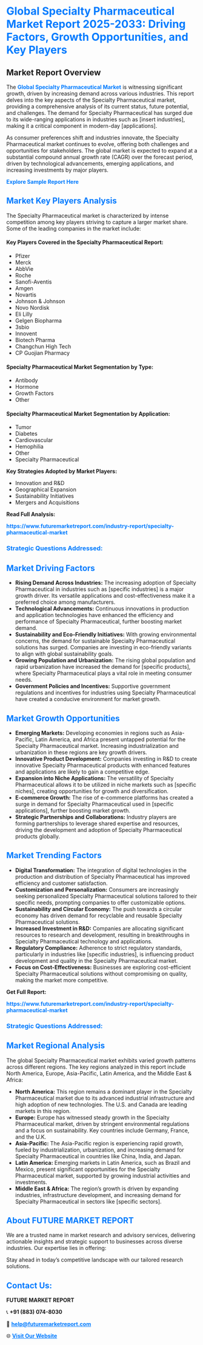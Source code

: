 <h1 style="color: #007BFF;">Global Specialty Pharmaceutical Market Report 2025-2033: Driving Factors, Growth Opportunities, and Key Players</h1>

<section id="overview">
<h2>Market Report Overview</h2>
<p>The <a href="https://www.futuremarketreport.com/industry-report/specialty-pharmaceutical-market" style="color: #007BFF; text-decoration: none;"><strong>Global Specialty Pharmaceutical Market</strong></a> is witnessing significant growth, driven by increasing demand across various industries. This report delves into the key aspects of the Specialty Pharmaceutical market, providing a comprehensive analysis of its current status, future potential, and challenges. The demand for Specialty Pharmaceutical has surged due to its wide-ranging applications in industries such as [insert industries], making it a critical component in modern-day [applications].</p>
<p>As consumer preferences shift and industries innovate, the Specialty Pharmaceutical market continues to evolve, offering both challenges and opportunities for stakeholders. The global market is expected to expand at a substantial compound annual growth rate (CAGR) over the forecast period, driven by technological advancements, emerging applications, and increasing investments by major players.</p>
</section>

<section id="overview">
<p><a href="https://www.futuremarketreport.com/request-sample/reportId=122584" style="color: #007BFF; text-decoration: none;"><strong>Explore Sample Report Here</strong></a></p>
</section>

<section id="key-players">
<h2 style="color: #007BFF;">Market Key Players Analysis</h2>
<p>The Specialty Pharmaceutical market is characterized by intense competition among key players striving to capture a larger market share. Some of the leading companies in the market include:</p>
<h4>Key Players Covered in the Specialty Pharmaceutical Report:</h4>
<ul><li>Pfizer</li><li>Merck</li><li>AbbVie</li><li>Roche</li><li>Sanofi-Aventis</li><li>Amgen</li><li>Novartis</li><li>Johnson &amp; Johnson</li><li>Novo Nordisk</li><li>Eli Lilly</li><li>Gelgen Biopharma</li><li>3sbio</li><li>Innovent</li><li>Biotech Pharma</li><li>Changchun High Tech</li><li>CP Guojian Pharmacy</li></ul>
<h4>Specialty Pharmaceutical Market Segmentation by Type:</h4>
<ul><li>Antibody</li><li>Hormone</li><li>Growth Factors</li><li>Other</li></ul>

<h4>Specialty Pharmaceutical Market Segmentation by Application:</h4>
<ul><li>Tumor</li><li>Diabetes</li><li>Cardiovascular</li><li>Hemophilia</li><li>Other</li><li>Specialty Pharmaceutical</li></ul>
<p><strong>Key Strategies Adopted by Market Players:</strong></p>
<ul>
<li>Innovation and R&D</li>
<li>Geographical Expansion</li>
<li>Sustainability Initiatives</li>
<li>Mergers and Acquisitions</li>
</ul>
</section>

<section>
<p><strong>Read Full Analysis: </strong></p><a href="https://www.futuremarketreport.com/industry-report/specialty-pharmaceutical-market" style="color: #007BFF; text-decoration: none;"><strong>https://www.futuremarketreport.com/industry-report/specialty-pharmaceutical-market</strong></a>
<h3 style="color: #007BFF;">Strategic Questions Addressed:</h3>
</section>

<section id="driving-factors">
<h2 style="color: #007BFF;">Market Driving Factors</h2>
<ul>
<li><strong>Rising Demand Across Industries:</strong> The increasing adoption of Specialty Pharmaceutical in industries such as [specific industries] is a major growth driver. Its versatile applications and cost-effectiveness make it a preferred choice among manufacturers.</li>
<li><strong>Technological Advancements:</strong> Continuous innovations in production and application technologies have enhanced the efficiency and performance of Specialty Pharmaceutical, further boosting market demand.</li>
<li><strong>Sustainability and Eco-Friendly Initiatives:</strong> With growing environmental concerns, the demand for sustainable Specialty Pharmaceutical solutions has surged. Companies are investing in eco-friendly variants to align with global sustainability goals.</li>
<li><strong>Growing Population and Urbanization:</strong> The rising global population and rapid urbanization have increased the demand for [specific products], where Specialty Pharmaceutical plays a vital role in meeting consumer needs.</li>
<li><strong>Government Policies and Incentives:</strong> Supportive government regulations and incentives for industries using Specialty Pharmaceutical have created a conducive environment for market growth.</li>
</ul>
</section>

<section id="growth-opportunities">
<h2 style="color: #007BFF;">Market Growth Opportunities</h2>
<ul>
<li><strong>Emerging Markets:</strong> Developing economies in regions such as Asia-Pacific, Latin America, and Africa present untapped potential for the Specialty Pharmaceutical market. Increasing industrialization and urbanization in these regions are key growth drivers.</li>
<li><strong>Innovative Product Development:</strong> Companies investing in R&D to create innovative Specialty Pharmaceutical products with enhanced features and applications are likely to gain a competitive edge.</li>
<li><strong>Expansion into Niche Applications:</strong> The versatility of Specialty Pharmaceutical allows it to be utilized in niche markets such as [specific niches], creating opportunities for growth and diversification.</li>
<li><strong>E-commerce Growth:</strong> The rise of e-commerce platforms has created a surge in demand for Specialty Pharmaceutical used in [specific applications], further boosting market growth.</li>
<li><strong>Strategic Partnerships and Collaborations:</strong> Industry players are forming partnerships to leverage shared expertise and resources, driving the development and adoption of Specialty Pharmaceutical products globally.</li>
</ul>
</section>

<section id="trending-factors">
<h2 style="color: #007BFF;">Market Trending Factors</h2>
<ul>
<li><strong>Digital Transformation:</strong> The integration of digital technologies in the production and distribution of Specialty Pharmaceutical has improved efficiency and customer satisfaction.</li>
<li><strong>Customization and Personalization:</strong> Consumers are increasingly seeking personalized Specialty Pharmaceutical solutions tailored to their specific needs, prompting companies to offer customizable options.</li>
<li><strong>Sustainability and Circular Economy:</strong> The push towards a circular economy has driven demand for recyclable and reusable Specialty Pharmaceutical solutions.</li>
<li><strong>Increased Investment in R&D:</strong> Companies are allocating significant resources to research and development, resulting in breakthroughs in Specialty Pharmaceutical technology and applications.</li>
<li><strong>Regulatory Compliance:</strong> Adherence to strict regulatory standards, particularly in industries like [specific industries], is influencing product development and quality in the Specialty Pharmaceutical market.</li>
<li><strong>Focus on Cost-Effectiveness:</strong> Businesses are exploring cost-efficient Specialty Pharmaceutical solutions without compromising on quality, making the market more competitive.</li>
</ul>
</section>

<section>
<p><strong>Get Full Report: </strong></p><a href="https://www.futuremarketreport.com/industry-report/specialty-pharmaceutical-market" style="color: #007BFF; text-decoration: none;"><strong>https://www.futuremarketreport.com/industry-report/specialty-pharmaceutical-market</strong></a>
<h3 style="color: #007BFF;">Strategic Questions Addressed:</h3>
</section>


<section id="regional-analysis">
<h2 style="color: #007BFF;">Market Regional Analysis</h2>
<p>The global Specialty Pharmaceutical market exhibits varied growth patterns across different regions. The key regions analyzed in this report include North America, Europe, Asia-Pacific, Latin America, and the Middle East & Africa:</p>
<ul>
<li><strong>North America:</strong> This region remains a dominant player in the Specialty Pharmaceutical market due to its advanced industrial infrastructure and high adoption of new technologies. The U.S. and Canada are leading markets in this region.</li>
<li><strong>Europe:</strong> Europe has witnessed steady growth in the Specialty Pharmaceutical market, driven by stringent environmental regulations and a focus on sustainability. Key countries include Germany, France, and the U.K.</li>
<li><strong>Asia-Pacific:</strong> The Asia-Pacific region is experiencing rapid growth, fueled by industrialization, urbanization, and increasing demand for Specialty Pharmaceutical in countries like China, India, and Japan.</li>
<li><strong>Latin America:</strong> Emerging markets in Latin America, such as Brazil and Mexico, present significant opportunities for the Specialty Pharmaceutical market, supported by growing industrial activities and investments.</li>
<li><strong>Middle East & Africa:</strong> The region’s growth is driven by expanding industries, infrastructure development, and increasing demand for Specialty Pharmaceutical in sectors like [specific sectors].</li>
</ul>
</section>

<footer>
<h2 style="color: #007BFF;">About FUTURE MARKET REPORT</h2>
<p>We are a trusted name in market research and advisory services, delivering actionable insights and strategic support to businesses across diverse industries. Our expertise lies in offering:</p>

<p>Stay ahead in today’s competitive landscape with our tailored research solutions.</p>

<h2 style="color: #007BFF;">Contact Us:</h2>
<p><strong>FUTURE MARKET REPORT</strong></p>
<p>📞 <strong>+91 (883) 074-8030</strong></p>
<p>📧 <strong><a href="mailto:help@futuremarketreport.com" style="color: #007BFF;">help@futuremarketreport.com</a></strong></p>
<p>🌐 <strong><a href="https://www.futuremarketreport.com/" style="color: #007BFF;">Visit Our Website</a></strong></p>
</footer>